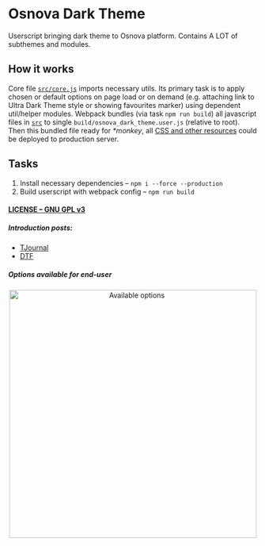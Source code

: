 # Osnova Dark Theme
Userscript bringing dark theme to Osnova platform. Contains A LOT of subthemes and modules.

## How it works
Core file [`src/core.js`](./src/core.js) imports necessary utils. Its primary task is to apply chosen or default options on page load or on demand (e.g. attaching link to Ultra Dark Theme style or showing favourites marker) using dependent util/helper modules. Webpack bundles (via task `npm run build`) all javascript files in [`src`](./src) to single `build/osnova_dark_theme.user.js` (relative to root). Then this bundled file ready for _*monkey_, all [CSS and other resources](./resources) could be deployed to production server.

## Tasks
1. Install necessary dependencies – `npm i --force --production`
2. Build userscript with webpack config – `npm run build`

#### [LICENSE – GNU GPL v3](./LICENSE)

##### Introduction posts:
* [TJournal](https://tjournal.ru/137781#darkmode)
* [DTF](https://dtf.ru/666655#darkmode)

##### Options available for end-user
<p align="center">
	<img src="https://leonardo.osnova.io/63bd882f-2503-5e7d-a5ed-70eabd0d5936/" alt="Available options" width="500"/>
</p>
